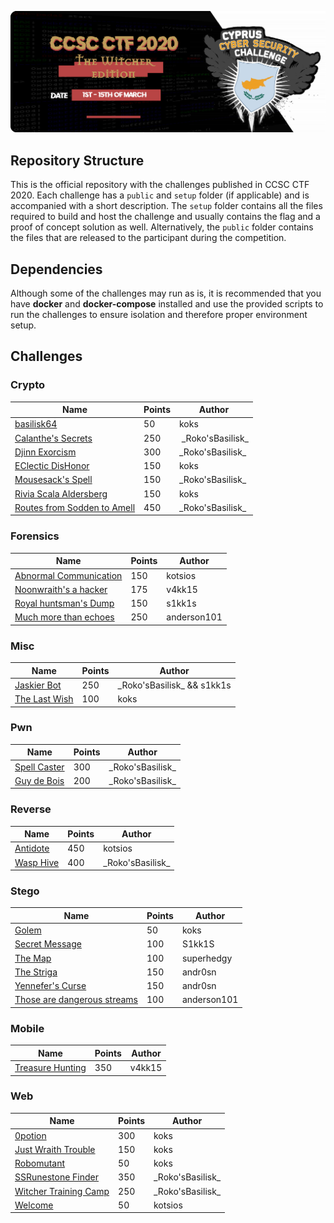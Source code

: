 ![CCSC CTF 2020](assets/banner.png)

## Repository Structure

This is the official repository with the challenges published in CCSC CTF 2020. Each challenge has a `public` and `setup` folder (if applicable) and is accompanied with a short description. The `setup` folder contains all the files required to build and host the challenge and usually contains the flag and a proof of concept solution as well. Alternatively, the `public` folder contains the files that are released to the participant during the competition.

## Dependencies

Although some of the challenges may run as is, it is recommended that you have **docker** and **docker-compose** installed and use the provided scripts to run the challenges to ensure isolation and therefore proper environment setup.

## Challenges

### Crypto

| Name | Points | Author |
| ---- | ------ | ------ |
| [basilisk64](https://github.com/apogiatzis/CCSC-CTF-2020/tree/master/crypto/basilisk64) | 50 | koks |
| [Calanthe's Secrets](https://github.com/apogiatzis/CCSC-CTF-2020/tree/master/crypto/calanthes-secrets) | 250 | \_Roko'sBasilisk\_ |
| [Djinn Exorcism](https://github.com/apogiatzis/CCSC-CTF-2020/tree/master/crypto/djinn-exorcism) | 300 | \_Roko'sBasilisk\_ |
| [EClectic DisHonor](https://github.com/apogiatzis/CCSC-CTF-2020/tree/master/crypto/eclectic-dishonor) | 150 | koks |
| [Mousesack's Spell](https://github.com/apogiatzis/CCSC-CTF-2020/tree/master/crypto/mousesacks-spell) | 150 | \_Roko'sBasilisk\_ |
| [Rivia Scala Aldersberg](https://github.com/apogiatzis/CCSC-CTF-2020/tree/master/crypto/rivia-scala-aldersberg) | 150 | koks |
| [Routes from Sodden to Amell](https://github.com/apogiatzis/CCSC-CTF-2020/tree/master/crypto/routes-from-sodden-to-amell) | 450 | \_Roko'sBasilisk\_ |
  
### Forensics

| Name | Points | Author |
| ---- | ------ | ------ |
| [Abnormal Communication](https://github.com/apogiatzis/CCSC-CTF-2020/tree/master/forensics/abnormal_communication) | 150 | kotsios |
| [Noonwraith's a hacker]() | 175 | v4kk15 |
| [Royal huntsman's Dump](https://github.com/apogiatzis/CCSC-CTF-2020/tree/master/forensics/royal-huntsman's-dump) | 150| s1kk1s |
| [Much more than echoes](https://github.com/apogiatzis/CCSC-CTF-2020/tree/master/forensics/much_more_than_echoes) | 250| anderson101 |

### Misc

| Name | Points | Author |
| ---- | ------ | ------ |
| [Jaskier Bot](https://github.com/apogiatzis/CCSC-CTF-2020/tree/master/misc/jaskier-bot) | 250 | \_Roko'sBasilisk\_ && s1kk1s|
| [The Last Wish](https://github.com/apogiatzis/CCSC-CTF-2020/tree/master/misc/the-last-wish) | 100 | koks |

### Pwn

| Name | Points | Author |
| ---- | ------ | ------ |
| [Spell Caster](https://github.com/apogiatzis/CCSC-CTF-2020/tree/master/pwn/spell-caster) | 300 | \_Roko'sBasilisk\_ |
| [Guy de Bois](https://github.com/apogiatzis/CCSC-CTF-2020/tree/master/pwn/guy-de-bois) | 200 | \_Roko'sBasilisk\_ |

### Reverse

| Name | Points | Author |
| ---- | ------ | ------ |
| [Antidote](https://github.com/apogiatzis/CCSC-CTF-2020/tree/master/reverse/antidote) | 450 | kotsios |
| [Wasp Hive](https://github.com/apogiatzis/CCSC-CTF-2020/tree/master/reverse/wasp-hive) | 400 | \_Roko'sBasilisk\_ |


### Stego

| Name | Points | Author |
| ---- | ------ | ------ |
| [Golem](https://github.com/apogiatzis/CCSC-CTF-2020/tree/master/stego/golem) | 50 | koks |
| [Secret Message](https://github.com/apogiatzis/CCSC-CTF-2020/tree/master/stego/secret-message) | 100 | S1kk1S |
| [The Map](https://github.com/apogiatzis/CCSC-CTF-2020/tree/master/stego/the_map) | 100 | superhedgy |
| [The Striga](https://github.com/apogiatzis/CCSC-CTF-2020/tree/master/stego/the_striga) | 150 | andr0sn |
| [Yennefer's Curse](https://github.com/apogiatzis/CCSC-CTF-2020/tree/master/stego/yennefers-curse) | 150 | andr0sn |
| [Those are dangerous streams](https://github.com/apogiatzis/CCSC-CTF-2020/tree/master/stego/those_are_dangerous_streams) | 100 | anderson101 |


### Mobile
| Name | Points | Author |
| ---- | ------ | ------ |
| [Treasure Hunting](https://github.com/apogiatzis/CCSC-CTF-2020/tree/master/mobile/threat-hunting) | 350 | v4kk15 |

### Web

| Name | Points | Author |
| ---- | ------ | ------ |
| [0potion](https://github.com/apogiatzis/CCSC-CTF-2020/tree/master/web/0potion) | 300 | koks |
| [Just Wraith Trouble](https://github.com/apogiatzis/CCSC-CTF-2020/tree/master/web/just-wraith-trouble) | 150 | koks |
| [Robomutant](https://github.com/apogiatzis/CCSC-CTF-2020/tree/master/web/robomutant) | 50 | koks |
| [SSRunestone Finder](https://github.com/apogiatzis/CCSC-CTF-2020/tree/master/web/ssrunestone-finder) | 350 | \_Roko'sBasilisk\_ |
| [Witcher Training Camp](https://github.com/apogiatzis/CCSC-CTF-2020/tree/master/web/witcher-training-camp) | 250 | \_Roko'sBasilisk\_ | 
| [Welcome](https://github.com/apogiatzis/CCSC-CTF-2020/tree/master/web/welcome) | 50 | kotsios |
